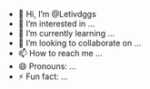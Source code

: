 - 👋 Hi, I’m @Letivdggs
- 👀 I’m interested in ...
- 🌱 I’m currently learning ...
- 💞️ I’m looking to collaborate on ...
- 📫 How to reach me ...
- 😄 Pronouns: ...
- ⚡ Fun fact: ...

<!---
Letivdggs/Letivdggs is a ✨ special ✨ repository because its `README.md` (this file) appears on your GitHub profile.
You can click the Preview link to take a look at your changes.
--->
